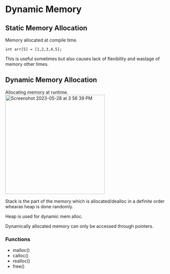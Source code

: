 # Dynamic Memory

## Static Memory Allocation
Memory allocated at compile time.
```
int arr[5] = [1,2,3,4,5];
```
This is useful sometimes but also causes lack of flexibility and wastage of memory other times.

## Dynamic Memory Allocation
Allocating memory at runtime.<img width="314" alt="Screenshot 2023-05-28 at 3 56 39 PM" src="https://github.com/anoushk1234/reading-list/assets/32778608/97d17851-c711-4451-b6b1-ba4497bee674">

Stack is the part of the memory which is allocated/dealloc in a definite order whearas heap is done randomly.

Heap is used for dynamic mem alloc.

Dynamically allocated memory can only be accessed through pointers.

### Functions
- malloc()
- calloc()
- realloc()
- free()

